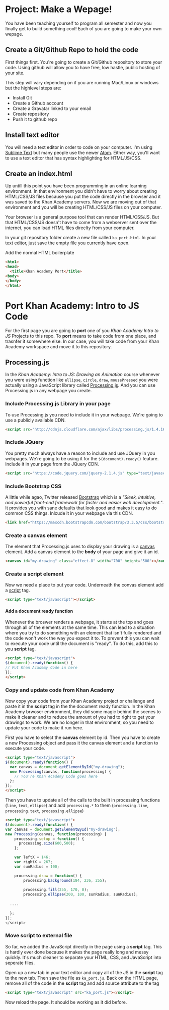 # Project: Make a Wepage!

You have been teaching yourself to program all semester and now you finally get to build something cool! Each of you are going to make your own wepage.

## Create a Git/Github Repo to hold the code
First things first. You're going to create a Git/Github repository to store your code. Using github will allow you to have free, low hastle, public hosting of your site.

This step will vary depending on if you are running Mac/Linux or windows but the highlevel steps are:
* Install Git
* Create a Github account
* Create a Gravatar linked to your email
* Create repository 
* Push it to github repo

## Install text editor
You will need a text editor in order to code on your computer. I'm using [Sublime Text](http://www.sublimetext.com/) but many people use the newer [Atom](https://atom.io/). Either way, you'll want to use a text editor that has syntax highlighting for HTML/JS/CSS. 

## Create an index.html
Up untill this point you have been programming in an online learning environment. In that environment you didn't have to worry about creating HTML/CSS/JS files because you put the code directly in the browser and it was saved to the Khan Academy servers. Now we are moving out of that environment and you will be creating HTML/CSS/JS files on your computer.

Your browser is a general purpose tool that can render HTML/CSS/JS. But that HTML/CSS/JS doesn't have to come from a webserver sent over the internet, you can load HTML files direclty from your computer.

In your git repository folder create a new file called ```ka_port.html```. In your text editor, just save the empty file you currently have open.

Add the normal HTML boilerplate

```html
<html>
<head>
  <title>Khan Academy Port</title>
<body>
</body>
</html>
```

# Port Khan Academy: Intro to JS Code
For the first page you are going to **port** one of you *Khan Academy Intro to JS* Projects to this repo. To **port** means to take code from one place, and trasnfer it somewhere else. In our case, you will take code from your Khan Academy workspace and move it to this repository.

## Processing.js
In the *Khan Academy: Intro to JS: Drawing an Animation* course whenever you were using function like ```ellipse```, ```circle```, ```draw```, ```mousePressed``` you were actually using a JavaScript library called [Processing.js](http://processingjs.org/). And you can use Processing.js in any webpage you create. 

### Include Processing.js Library in your page
To use Processing.js you need to include it in your webpage. We're going to use a publicly available CDN.

```html
<script src="http://cdnjs.cloudflare.com/ajax/libs/processing.js/1.4.16/processing.js" type="text/javascript"></script>
```

### Include JQuery
You pretty much always have a reason to include and use JQuery in you webpages. We're going to be using it for the ```$(document).ready()``` feature. Include it in your page from the JQuery CDN.

```html
<script src="https://code.jquery.com/jquery-2.1.4.js" type="text/javascript"></script>
```

### Include Bootstrap CSS
A little while agao, Twitter released [Bootstrap](http://getbootstrap.com/2.3.2/) which is a *"Sleek, intuitive, and powerful front-end framework for faster and easier web development."*. It provides you with sane defaults that look good and makes it easy to do common CSS things. Inlcude it in your webpage via this CDN.

```html
<link href="https://maxcdn.bootstrapcdn.com/bootstrap/3.3.5/css/bootstrap.min.css" rel="stylesheet" integrity="sha256-MfvZlkHCEqatNoGiOXveE8FIwMzZg4W85qfrfIFBfYc= sha512-dTfge/zgoMYpP7QbHy4gWMEGsbsdZeCXz7irItjcC3sPUFtf0kuFbDz/ixG7ArTxmDjLXDmezHubeNikyKGVyQ==" crossorigin="anonymous">
```

### Create a canvas element
The element that Processing.js uses to display your drawing is a [canvas](https://www.google.com/webhp?sourceid=chrome-instant&ion=1&espv=2&ie=UTF-8#q=html%20canvas) element. Add a canvas element to the **body** of your page and give it an id.

```html
<canvas id="my-drawing" class="effect-8" width="700" height="500"></canvas>
```

### Create a script element
Now we need a place to put your code. Underneath the convas element add a [script](http://www.w3schools.com/tags/tag_script.asp) tag. 

```html
<script type="text/javascript"></script>
```

#### Add a document ready function
Whenever the broswer renders a webpage, it starts at the top and goes through all of the elements at the same time. This can lead to a situation where you try to do something with an element that isn't fully rendered and the code won't work the way you expect it to. To prevent this you can wait to execute your code until the document is "ready". To do this, add this to you **script** tag.

```html
<script type="text/javascript">
$(document).ready(function() {
// Put Khan Academy Code in here
});
</script>
```


### Copy and update code from Khan Academy
Now copy your code from your Khan Academy project or challenge and paste it in the **script** tag in the the document ready function. In the Khan Academy brwoser environment, they did some magic behind the scenes to make it cleaner and to reduce the amount of you had to right to get your drawings to work. We are no longer in that environment, so you need to update your code to make it run here.

First you have to select the **canvas** element by id. Then you have to create a new Processing object and pass it the canvas element and a function to execute your code.

```html
<script type="text/javascript">
$(document).ready(function() {
  var canvas = document.getElementById("my-drawing");
  new Processing(canvas, function(processing) {
    // You're Khan Academy Code goes here
  };
});
</script>
```

Then you have to update all of the calls to the built in processing functions (```line```, ```text```, ```ellipse```) and add ```processing.*``` to them (```processing.line```, ```processing.text```, ```processing.ellipse```)

```html
<script type="text/javascript">
$(document).ready(function() {
var canvas = document.getElementById("my-drawing");
new Processing(canvas, function(processing) {
    processing.setup = function() {
      processing.size(600,500);
    };

    var leftX = 146;
    var rightX = 267;
    var sunRadius = 100;

    processing.draw = function() {
        processing.background(184, 236, 255);
        
        processing.fill(255, 170, 0);
        processing.ellipse(200, 100, sunRadius, sunRadius);
  
  ....
  
  };
});
</script>
```

### Move script to external file
So far, we added the JavaScript directly in the page using a **script** tag. This is hardly ever done because it makes the page really long and messy quickly. It's much cleaner to separate your HTML, CSS, and JavaScript into seperate files.

Open up a new tab in your text editor and copy all of the JS in the **script** tag to the new tab. Then save the file as ```ka_port.js```. Back on the HTML page, remove all of the code in the **script** tag and add source attribute to the tag

```html
<script type="text/javascript" src="ka_port.js"></script>
```

Now reload the page. It should be working as it did before.
